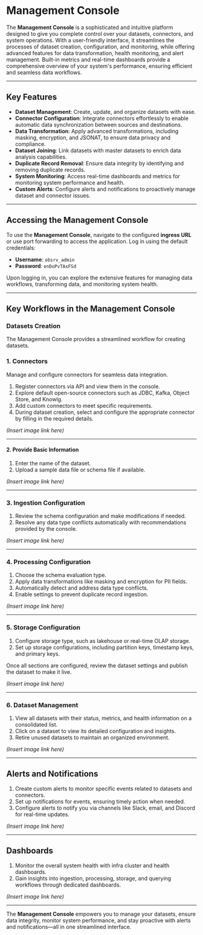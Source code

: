 # Management Console

The **Management Console** is a sophisticated and intuitive platform designed to give you complete control over your datasets, connectors, and system operations. With a user-friendly interface, it streamlines the processes of dataset creation, configuration, and monitoring, while offering advanced features for data transformation, health monitoring, and alert management. Built-in metrics and real-time dashboards provide a comprehensive overview of your system's performance, ensuring efficient and seamless data workflows.

---

## Key Features

- **Dataset Management**: Create, update, and organize datasets with ease.  
- **Connector Configuration**: Integrate connectors effortlessly to enable automatic data synchronization between sources and destinations.  
- **Data Transformation**: Apply advanced transformations, including masking, encryption, and JSONAT, to ensure data privacy and compliance.  
- **Dataset Joining**: Link datasets with master datasets to enrich data analysis capabilities.  
- **Duplicate Record Removal**: Ensure data integrity by identifying and removing duplicate records.  
- **System Monitoring**: Access real-time dashboards and metrics for monitoring system performance and health.  
- **Custom Alerts**: Configure alerts and notifications to proactively manage dataset and connector issues.  

---

## Accessing the Management Console

To use the **Management Console**, navigate to the configured **ingress URL** or use port forwarding to access the application. Log in using the default credentials:  
- **Username**: `obsrv_admin`  
- **Password**: `enDoPvTAxFSd`  

Upon logging in, you can explore the extensive features for managing data workflows, transforming data, and monitoring system health.

---

## Key Workflows in the Management Console

### **Datasets Creation**  
The Management Console provides a streamlined workflow for creating datasets.  

### **1. Connectors**  
Manage and configure connectors for seamless data integration.  

1. Register connectors via API and view them in the console.  
2. Explore default open-source connectors such as JDBC, Kafka, Object Store, and Knowlg.  
3. Add custom connectors to meet specific requirements.  
4. During dataset creation, select and configure the appropriate connector by filling in the required details.  

*(Insert image link here)*  

---

#### **2. Provide Basic Information**  
1. Enter the name of the dataset.  
2. Upload a sample data file or schema file if available.  

*(Insert image link here)*  

---

### **3. Ingestion Configuration**  
1. Review the schema configuration and make modifications if needed.  
2. Resolve any data type conflicts automatically with recommendations provided by the console.  

*(Insert image link here)*  

---

### **4. Processing Configuration**  
1. Choose the schema evaluation type.  
2. Apply data transformations like masking and encryption for PII fields.  
3. Automatically detect and address data type conflicts.  
4. Enable settings to prevent duplicate record ingestion.  

*(Insert image link here)*  

---

### **5. Storage Configuration**  
1. Configure storage type, such as lakehouse or real-time OLAP storage.  
2. Set up storage configurations, including partition keys, timestamp keys, and primary keys.  

Once all sections are configured, review the dataset settings and publish the dataset to make it live.  

*(Insert image link here)*  

---

### **6. Dataset Management**  
1. View all datasets with their status, metrics, and health information on a consolidated list.  
2. Click on a dataset to view its detailed configuration and insights.  
3. Retire unused datasets to maintain an organized environment.  

*(Insert image link here)*  

---

## Alerts and Notifications

1. Create custom alerts to monitor specific events related to datasets and connectors.  
2. Set up notifications for events, ensuring timely action when needed.  
3. Configure alerts to notify you via channels like Slack, email, and Discord for real-time updates.  

*(Insert image link here)*  

---

## Dashboards  

1. Monitor the overall system health with infra cluster and health dashboards.  
2. Gain insights into ingestion, processing, storage, and querying workflows through dedicated dashboards.  

*(Insert image link here)*  

---

The **Management Console** empowers you to manage your datasets, ensure data integrity, monitor system performance, and stay proactive with alerts and notifications—all in one streamlined interface.
